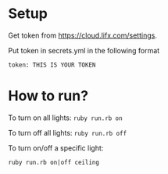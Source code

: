 # Setup

Get token from https://cloud.lifx.com/settings.

Put token in secrets.yml in the following format

```
token: THIS IS YOUR TOKEN
```

# How to run?

To turn on all lights:
`ruby run.rb on`  

To turn off all lights:
`ruby run.rb off`  

To turn on/off a specific light:

`ruby run.rb on|off ceiling`
